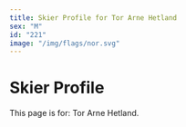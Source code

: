 ```yaml
---
title: Skier Profile for Tor Arne Hetland
sex: "M"
id: "221"
image: "/img/flags/nor.svg" 
---
```


# Skier Profile

This page is for: Tor Arne Hetland.
    